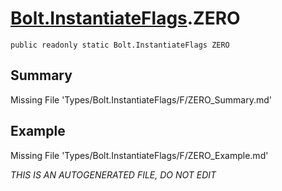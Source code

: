 # [Bolt.InstantiateFlags](Types/Bolt.InstantiateFlags.md).ZERO
`public readonly static Bolt.InstantiateFlags ZERO`
## Summary
Missing File 'Types/Bolt.InstantiateFlags/F/ZERO_Summary.md'
## Example
Missing File 'Types/Bolt.InstantiateFlags/F/ZERO_Example.md'

*THIS IS AN AUTOGENERATED FILE, DO NOT EDIT*
